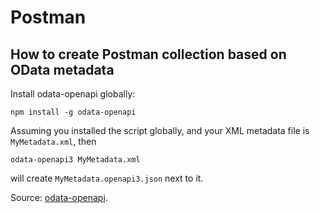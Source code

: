 # Postman

## How to create Postman collection based on OData metadata

Install odata-openapi globally:

```Shell
npm install -g odata-openapi
```

Assuming you installed the script globally, and your XML metadata file is `MyMetadata.xml`, then

```Shell
odata-openapi3 MyMetadata.xml
```

will create `MyMetadata.openapi3.json` next to it.

Source: [odata-openapi](https://oasis-tcs.github.io/odata-openapi/lib/).

